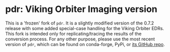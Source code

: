 # pdr: Viking Orbiter Imaging version

This is a 'frozen' fork of `pdr`. It is a slightly modified version of the 
0.7.2 release with some added special-case handling for the Viking Orbiter 
EDRs. This fork is intended only for replicating/tracing the results of the
conversion process. For any other purpose, please use the most recent 
version of `pdr`, which can be found on conda-forge, PyPi, or
[its GitHub repo](https://github.com/MillionConcepts/pdr).
